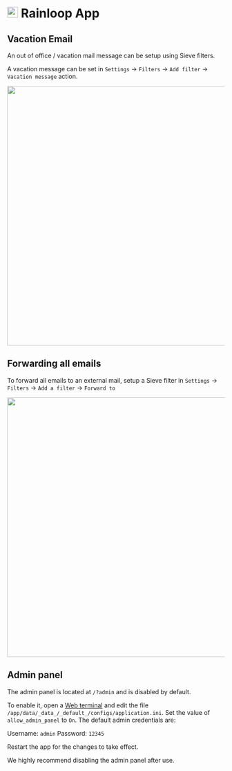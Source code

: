 # <img src="/img/rainloop-logo.png" width="25px"> Rainloop App

## Vacation Email

An out of office / vacation mail message can be setup using Sieve filters.

A vacation message can be set in `Settings` -> `Filters` -> `Add filter` -> `Vacation message` action.

<center>
<img src="/img/email-vacation-message.png" class="shadow" width="600px">
</center>

## Forwarding all emails

To forward all emails to an external mail, setup a Sieve filter in
`Settings` -> `Filters` -> `Add a filter` -> `Forward to`

<center>
<img src="/img/forward-all-emails.png" class="shadow" width="600px">
</center>

## Admin panel

The admin panel is located at `/?admin` and is disabled by default.

To enable it, open a [Web terminal](/documentation/apps/#web-terminal)
and edit the file `/app/data/_data_/_default_/configs/application.ini`.
Set the value of `allow_admin_panel` to `On`. The default admin credentials
are:

Username: `admin`
Password: `12345`


Restart the app for the changes to take effect.

We highly recommend disabling the admin panel after use. 
